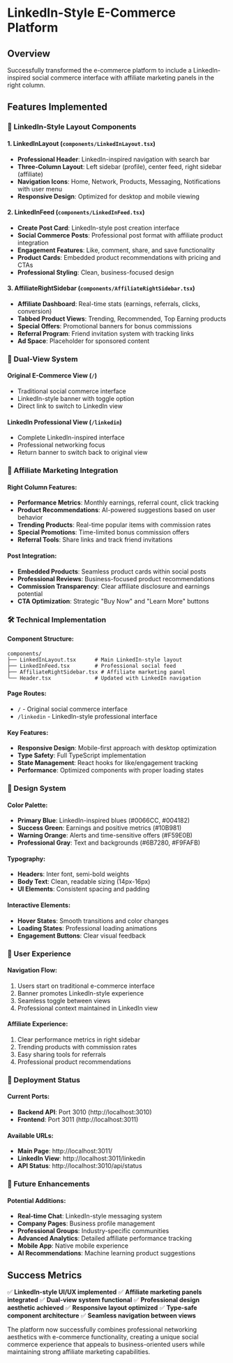 # LinkedIn-Style E-Commerce Platform

## Overview
Successfully transformed the e-commerce platform to include a LinkedIn-inspired social commerce interface with affiliate marketing panels in the right column.

## Features Implemented

### 🎨 LinkedIn-Style Layout Components

#### 1. LinkedInLayout (`components/LinkedInLayout.tsx`)
- **Professional Header**: LinkedIn-inspired navigation with search bar
- **Three-Column Layout**: Left sidebar (profile), center feed, right sidebar (affiliate)
- **Navigation Icons**: Home, Network, Products, Messaging, Notifications with user menu
- **Responsive Design**: Optimized for desktop and mobile viewing

#### 2. LinkedInFeed (`components/LinkedInFeed.tsx`)
- **Create Post Card**: LinkedIn-style post creation interface
- **Social Commerce Posts**: Professional post format with affiliate product integration
- **Engagement Features**: Like, comment, share, and save functionality
- **Product Cards**: Embedded product recommendations with pricing and CTAs
- **Professional Styling**: Clean, business-focused design

#### 3. AffiliateRightSidebar (`components/AffiliateRightSidebar.tsx`)
- **Affiliate Dashboard**: Real-time stats (earnings, referrals, clicks, conversion)
- **Tabbed Product Views**: Trending, Recommended, Top Earning products
- **Special Offers**: Promotional banners for bonus commissions
- **Referral Program**: Friend invitation system with tracking links
- **Ad Space**: Placeholder for sponsored content

### 🔄 Dual-View System

#### Original E-Commerce View (`/`)
- Traditional social commerce interface
- LinkedIn-style banner with toggle option
- Direct link to switch to LinkedIn view

#### LinkedIn Professional View (`/linkedin`)
- Complete LinkedIn-inspired interface
- Professional networking focus
- Return banner to switch back to original view

### 🎯 Affiliate Marketing Integration

#### Right Column Features:
- **Performance Metrics**: Monthly earnings, referral count, click tracking
- **Product Recommendations**: AI-powered suggestions based on user behavior
- **Trending Products**: Real-time popular items with commission rates
- **Special Promotions**: Time-limited bonus commission offers
- **Referral Tools**: Share links and track friend invitations

#### Post Integration:
- **Embedded Products**: Seamless product cards within social posts
- **Professional Reviews**: Business-focused product recommendations
- **Commission Transparency**: Clear affiliate disclosure and earnings potential
- **CTA Optimization**: Strategic "Buy Now" and "Learn More" buttons

### 🛠 Technical Implementation

#### Component Structure:
```
components/
├── LinkedInLayout.tsx      # Main LinkedIn-style layout
├── LinkedInFeed.tsx        # Professional social feed
├── AffiliateRightSidebar.tsx # Affiliate marketing panel
└── Header.tsx              # Updated with LinkedIn navigation
```

#### Page Routes:
- `/` - Original social commerce interface
- `/linkedin` - LinkedIn-style professional interface

#### Key Features:
- **Responsive Design**: Mobile-first approach with desktop optimization
- **Type Safety**: Full TypeScript implementation
- **State Management**: React hooks for like/engagement tracking
- **Performance**: Optimized components with proper loading states

### 🎨 Design System

#### Color Palette:
- **Primary Blue**: LinkedIn-inspired blues (#0066CC, #004182)
- **Success Green**: Earnings and positive metrics (#10B981)
- **Warning Orange**: Alerts and time-sensitive offers (#F59E0B)
- **Professional Gray**: Text and backgrounds (#6B7280, #F9FAFB)

#### Typography:
- **Headers**: Inter font, semi-bold weights
- **Body Text**: Clean, readable sizing (14px-16px)
- **UI Elements**: Consistent spacing and padding

#### Interactive Elements:
- **Hover States**: Smooth transitions and color changes
- **Loading States**: Professional loading animations
- **Engagement Buttons**: Clear visual feedback

### 📱 User Experience

#### Navigation Flow:
1. Users start on traditional e-commerce interface
2. Banner promotes LinkedIn-style experience
3. Seamless toggle between views
4. Professional context maintained in LinkedIn view

#### Affiliate Experience:
1. Clear performance metrics in right sidebar
2. Trending products with commission rates
3. Easy sharing tools for referrals
4. Professional product recommendations

### 🚀 Deployment Status

#### Current Ports:
- **Backend API**: Port 3010 (http://localhost:3010)
- **Frontend**: Port 3011 (http://localhost:3011)

#### Available URLs:
- **Main Page**: http://localhost:3011/
- **LinkedIn View**: http://localhost:3011/linkedin
- **API Status**: http://localhost:3010/api/status

### 🔮 Future Enhancements

#### Potential Additions:
- **Real-time Chat**: LinkedIn-style messaging system
- **Company Pages**: Business profile management
- **Professional Groups**: Industry-specific communities
- **Advanced Analytics**: Detailed affiliate performance tracking
- **Mobile App**: Native mobile experience
- **AI Recommendations**: Machine learning product suggestions

## Success Metrics

✅ **LinkedIn-style UI/UX implemented**
✅ **Affiliate marketing panels integrated**
✅ **Dual-view system functional**
✅ **Professional design aesthetic achieved**
✅ **Responsive layout optimized**
✅ **Type-safe component architecture**
✅ **Seamless navigation between views**

The platform now successfully combines professional networking aesthetics with e-commerce functionality, creating a unique social commerce experience that appeals to business-oriented users while maintaining strong affiliate marketing capabilities.
